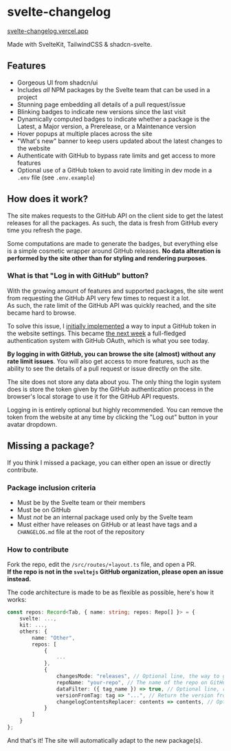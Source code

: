 # svelte-changelog

[svelte-changelog.vercel.app](https://svelte-changelog.vercel.app/)

Made with SvelteKit, TailwindCSS & shadcn-svelte.

## Features

- Gorgeous UI from shadcn/ui
- Includes _all_ NPM packages by the Svelte team that can be used in a project
- Stunning page embedding all details of a pull request/issue
- Blinking badges to indicate new versions since the last visit
- Dynamically computed badges to indicate whether a package is the Latest, a Major version, a Prerelease, or a Maintenance version
- Hover popups at multiple places across the site
- "What's new" banner to keep users updated about the latest changes to the website
- Authenticate with GitHub to bypass rate limits and get access to more features
- Optional use of a GitHub token to avoid rate limiting in dev mode in a `.env` file (see `.env.example`)

## How does it work?

The site makes requests to the GitHub API on the client side to get the latest releases for all the packages.
As such, the data is fresh from GitHub every time you refresh the page.

Some computations are made to generate the badges, but everything else is a simple cosmetic
wrapper around GitHub releases.
**No data alteration is performed by the site other than for styling and rendering purposes**.

### What is that "Log in with GitHub" button?

With the growing amount of features and supported packages, the site went from requesting the GitHub API
very few times to request it a lot.  
As such, the rate limit of the GitHub API was quickly reached, and the site became hard to browse.

To solve this issue, I [initially implemented](https://github.com/WarningImHack3r/svelte-changelog/commit/f28218cbf3d57d509e771520e8c02a610dab4b95) a way to input a GitHub token in the website settings.
This became [the next week](https://github.com/WarningImHack3r/svelte-changelog/pull/27) a full-fledged authentication system with GitHub OAuth, which is what you see today.

**By logging in with GitHub, you can browse the site (almost) without any rate limit issues**.
You will also get access to more features, such as the ability to see the details of a pull request
or issue directly on the site.

The site does not store any data about you. The only thing the login system does is store the token given
by the GitHub authentication process in the browser's local storage to use it for the GitHub API requests.

Logging in is entirely optional but highly recommended. You can remove the token from the website at any time
by clicking the "Log out" button in your avatar dropdown.

## Missing a package?

If you think I missed a package, you can either open an issue or directly contribute.

### Package inclusion criteria

- Must be by the Svelte team or their members
- Must be on GitHub
- Must _not_ be an internal package used only by the Svelte team
- Must either have releases on GitHub or at least have tags and a `CHANGELOG.md` file at the root of the repository

### How to contribute

Fork the repo, edit the `/src/routes/+layout.ts` file, and open a PR.  
**If the repo is not in the `sveltejs` GitHub organization, please open an issue instead.**

The code architecture is made to be as flexible as possible, here's how it works:

```typescript
const repos: Record<Tab, { name: string; repos: Repo[] }> = {
    svelte: ...,
    kit: ...,
    others: {
        name: "Other",
        repos: [
            {
                ...
            },
            {
                changesMode: "releases", // Optional line, the way to get the changes; either "releases" or "changelog", defaults to "releases"
                repoName: "your-repo", // The name of the repo on GitHub, as it appears in the URL: https://github.com/sveltejs/your-repo
                dataFilter: ({ tag_name }) => true, // Optional line, return false to exclude a version from its tag name
                versionFromTag: tag => "...", // Return the version from the tag name; must be a valid semver
                changelogContentsReplacer: contents => contents, // Optional line, replace the contents of the changelog file before parsing it; only used if `changesMode` is "changelog"
            }
        ]
    }
};
```

And that's it! The site will automatically adapt to the new package(s).
